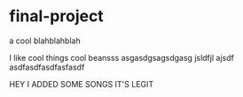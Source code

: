 # final-project
a cool blahblahblah

I like cool things cool beansss asgasdgsagsdgasg jsldfjl ajsdf asdfasdfasdfasfasdf


HEY I ADDED SOME SONGS IT'S LEGIT